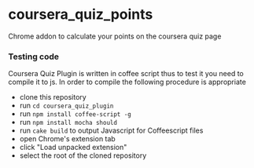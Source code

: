 coursera_quiz_points
====================

Chrome addon to calculate your points on the coursera quiz page


### Testing code

Coursera Quiz Plugin is written in coffee script thus to test it you need to compile it to js.
In order to compile the following procedure is appropriate

- clone this repository
- run ``cd coursera_quiz_plugin``
- run ``npm install coffee-script -g``
- run ``npm install mocha should``
- run `cake build` to output Javascript for Coffeescript files
- open Chrome's extension tab
- click "Load unpacked extension"
- select the root of the cloned repository